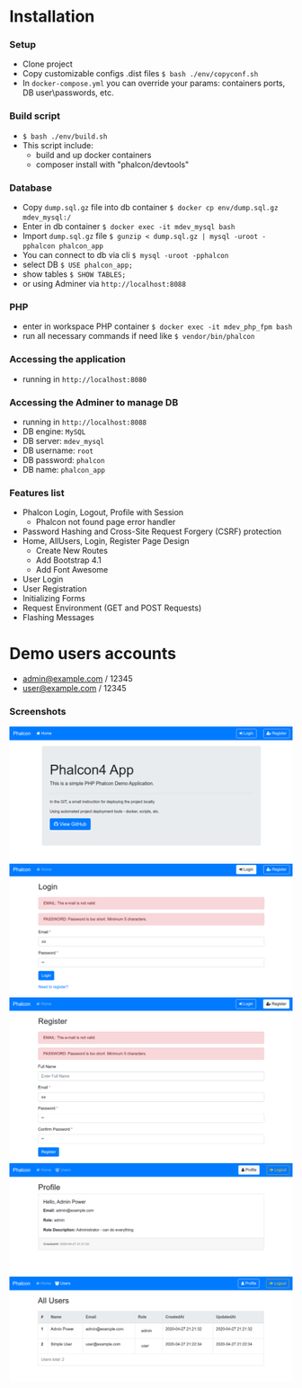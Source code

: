 # Installation

### Setup
* Clone project
* Copy customizable configs .dist files `$ bash ./env/copyconf.sh`
 * In `docker-compose.yml` you can override your params: containers ports, DB user\passwords, etc.

### Build script
* `$ bash ./env/build.sh`
* This script include: 
    * build and up docker containers
    * composer install with "phalcon/devtools"

### Database
* Copy `dump.sql.gz` file into db container `$ docker cp env/dump.sql.gz mdev_mysql:/`
* Enter in db container `$ docker exec -it mdev_mysql bash`
* Import `dump.sql.gz` file `$ gunzip < dump.sql.gz | mysql -uroot -pphalcon phalcon_app`
* You can connect to db via cli `$ mysql -uroot -pphalcon`
* select DB `$ USE phalcon_app;`
* show tables `$ SHOW TABLES;`
* or using Adminer via `http://localhost:8088`

### PHP
* enter in workspace PHP container `$ docker exec -it mdev_php_fpm bash`
* run all necessary commands if need like `$ vendor/bin/phalcon`

### Accessing the application
* running in `http://localhost:8080`

### Accessing the Adminer to manage DB
* running in `http://localhost:8088`
* DB engine: `MySQL`
* DB server: `mdev_mysql`
* DB username: `root`
* DB password: `phalcon`
* DB name: `phalcon_app`

### Features list
* Phalcon Login, Logout, Profile with Session
    * Phalcon not found page error handler
* Password Hashing and Cross-Site Request Forgery (CSRF) protection
* Home, AllUsers, Login, Register Page Design
    * Create New Routes
    * Add Bootstrap 4.1
    * Add Font Awesome
* User Login
* User Registration
* Initializing Forms
* Request Environment (GET and POST Requests)
* Flashing Messages

# Demo users accounts
* admin@example.com / 12345
* user@example.com / 12345

### Screenshots
![Screenshot-home](application/screenshots/Screenshot-home.png "Screenshot-home")
![Screenshot-login](application/screenshots/Screenshot-login.png "Screenshot-login")
![Screenshot-register](application/screenshots/Screenshot-register.png "Screenshot-register")
![Screenshot-profile](application/screenshots/Screenshot-profile.png "Screenshot-profile")
![Screenshot-all-users](application/screenshots/Screenshot-all-users.png "Screenshot-all-users")
